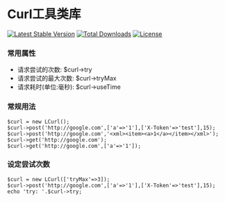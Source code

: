 # Curl工具类库
[![Latest Stable Version](https://poser.pugx.org/cube-group/myaf-net/version)](https://packagist.org/packages/cube-group/myaf-net)
[![Total Downloads](https://poser.pugx.org/cube-group/myaf-net/downloads)](https://packagist.org/packages/cube-group/myaf-net)
[![License](https://poser.pugx.org/cube-group/myaf-net/license)](https://packagist.org/packages/cube-group/myaf-net)
### 常用属性
* 请求尝试的次数: $curl->try
* 请求尝试的最大次数: $curl->tryMax
* 请求耗时(单位:毫秒): $curl->useTime
### 常规用法
```
$curl = new LCurl();
$curl->post('http://google.com',['a'=>'1'],['X-Token'=>'test'],15);
$curl->post('http://google.com','<xml><item><a>1</a></item></xml>');
$curl->get('http://google.com');
$curl->get('http://google.com',['a'=>'1']);
```
### 设定尝试次数
```
$curl = new LCurl(['tryMax'=>3]);
$curl->post('http://google.com',['a'=>'1'],['X-Token'=>'test'],15);
echo 'try: '.$curl->try;
```
